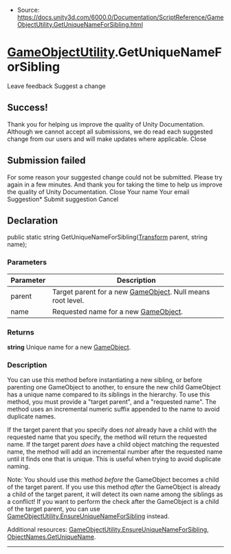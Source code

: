 * Source: https://docs.unity3d.com/6000.0/Documentation/ScriptReference/GameObjectUtility.GetUniqueNameForSibling.html

#  [GameObjectUtility](https://docs.unity3d.com/6000.0/Documentation/ScriptReference/GameObjectUtility.html).GetUniqueNameForSibling
Leave feedback
Suggest a change
## Success!
Thank you for helping us improve the quality of Unity Documentation. Although we cannot accept all submissions, we do read each suggested change from our users and will make updates where applicable.
Close
## Submission failed
For some reason your suggested change could not be submitted. Please <a>try again</a> in a few minutes. And thank you for taking the time to help us improve the quality of Unity Documentation.
Close
Your name Your email Suggestion* Submit suggestion
Cancel
## Declaration
public static string GetUniqueNameForSibling([Transform](https://docs.unity3d.com/6000.0/Documentation/ScriptReference/Transform.html) parent, string name); 
### Parameters
Parameter | Description  
---|---  
parent | Target parent for a new [GameObject](https://docs.unity3d.com/6000.0/Documentation/ScriptReference/GameObject.html). Null means root level.  
name | Requested name for a new [GameObject](https://docs.unity3d.com/6000.0/Documentation/ScriptReference/GameObject.html).  
### Returns
**string** Unique name for a new [GameObject](https://docs.unity3d.com/6000.0/Documentation/ScriptReference/GameObject.html). 
### Description
You can use this method before instantiating a new sibling, or before parenting one GameObject to another, to ensure the new child GameObject has a unique name compared to its siblings in the hierarchy.
To use this method, you must provide a "target parent", and a "requested name". The method uses an incremental numeric suffix appended to the name to avoid duplicate names.  
  
If the target parent that you specify does _not_ already have a child with the requested name that you specify, the method will return the requested name. If the target parent _does_ have a child object matching the requested name, the method will add an incremental number after the requested name until it finds one that is unique. This is useful when trying to avoid duplicate naming.  
  
Note: You should use this method _before_ the GameObject becomes a child of the target parent. If you use this method _after_ the GameObject is already a child of the target parent, it will detect its own name among the siblings as a conflict! If you want to perform the check after the GameObject is a child of the target parent, you can use [GameObjectUtility.EnsureUniqueNameForSibling](https://docs.unity3d.com/6000.0/Documentation/ScriptReference/GameObjectUtility.EnsureUniqueNameForSibling.html) instead.  
  
Additional resources: [GameObjectUtility.EnsureUniqueNameForSibling](https://docs.unity3d.com/6000.0/Documentation/ScriptReference/GameObjectUtility.EnsureUniqueNameForSibling.html), [ObjectNames.GetUniqueName](https://docs.unity3d.com/6000.0/Documentation/ScriptReference/ObjectNames.GetUniqueName.html).
* * *
